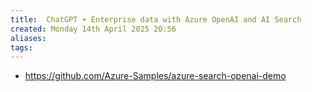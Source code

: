 ```yaml
---
title:  ChatGPT + Enterprise data with Azure OpenAI and AI Search
created: Monday 14th April 2025 20:56
aliases: 
tags: 
---
```

- https://github.com/Azure-Samples/azure-search-openai-demo